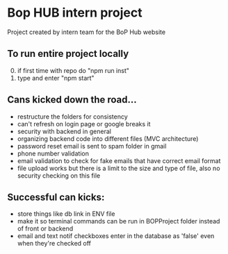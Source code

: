 # Bop HUB intern project
Project created by intern team for the BoP Hub website

## To run entire project locally
0. if first time with repo do "npm  run inst"
1. type and enter "npm start"

## Cans kicked down the road...
* restructure the folders for consistency
* can't refresh on login page or google breaks it
* security with backend in general
* organizing backend code into different files (MVC architecture)
* password reset email is sent to spam folder in gmail
* phone number validation
* email validation to check for fake emails that have correct email format
* file upload works but there is a limit to the size and type of file, also no security checking on this file

## Successful can kicks:
* store things like db link in ENV file
* make it so terminal commands can be run in BOPProject folder instead of front or backend
* email and text notif checkboxes enter in the database as 'false' even when they're checked off
